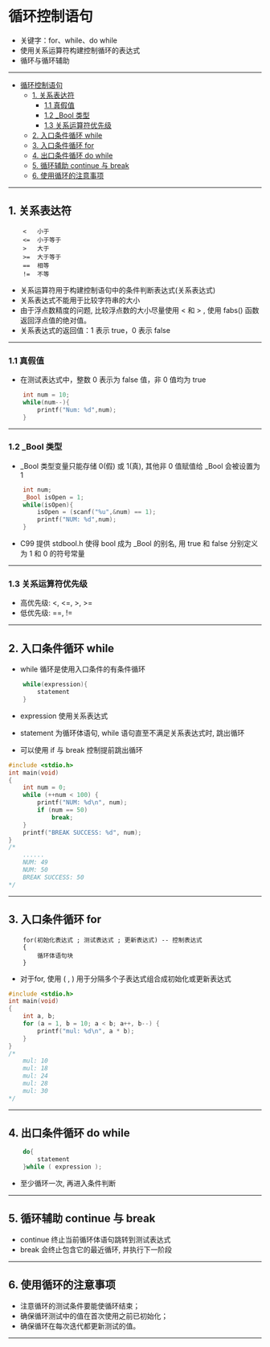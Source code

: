 # 循环控制语句

- 关键字：for、while、do while
- 使用关系运算符构建控制循环的表达式
- 循环与循环辅助

---
- [循环控制语句](#循环控制语句)
  - [1. 关系表达符](#1-关系表达符)
    - [1.1 真假值](#11-真假值)
    - [1.2 _Bool 类型](#12-_bool-类型)
    - [1.3 关系运算符优先级](#13-关系运算符优先级)
  - [2. 入口条件循环 while](#2-入口条件循环-while)
  - [3. 入口条件循环 for](#3-入口条件循环-for)
  - [4. 出口条件循环 do while](#4-出口条件循环-do-while)
  - [5. 循环辅助 continue 与 break](#5-循环辅助-continue-与-break)
  - [6. 使用循环的注意事项](#6-使用循环的注意事项)

---
## 1. 关系表达符

```
    <   小于
    <=  小于等于
    >   大于
    >=  大于等于
    ==  相等
    !=  不等
```

- 关系运算符用于构建控制语句中的条件判断表达式(关系表达式)
- 关系表达式不能用于比较字符串的大小
- 由于浮点数精度的问题, 比较浮点数的大小尽量使用 < 和 > , 使用 fabs() 函数返回浮点值的绝对值。
- 关系表达式的返回值：1 表示 true，0 表示 false

---
### 1.1 真假值

- 在测试表达式中，整数 0 表示为 false 值，非 0 值均为 true

```c
    int num = 10;
    while(num--){
        printf("Num: %d",num);
    }
```

---
### 1.2 _Bool 类型

- _Bool 类型变量只能存储 0(假) 或 1(真), 其他非 0 值赋值给 _Bool 会被设置为 1

```c
    int num;
    _Bool isOpen = 1;
    while(isOpen){
        isOpen = (scanf("%u",&num) == 1);
        printf("NUM: %d",num);
    }
```

- C99 提供 stdbool.h 使得 bool 成为 _Bool 的别名, 用 true 和 false 分别定义为 1 和 0 的符号常量

---
### 1.3 关系运算符优先级

- 高优先级: <, <=, >, >=
- 低优先级: ==, !=

---
## 2. 入口条件循环 while 

- while 循环是使用入口条件的有条件循环

```c
    while(expression){
        statement
    }
```

- expression 使用关系表达式
- statement 为循环体语句, while 语句直至不满足关系表达式时, 跳出循环

- 可以使用 if 与 break 控制提前跳出循环

```c
#include <stdio.h>
int main(void)
{
	int num = 0;
	while (++num < 100) {
		printf("NUM: %d\n", num);
		if (num == 50)
			break;
	}
	printf("BREAK SUCCESS: %d", num);
}
/*
    ......
	NUM: 49
	NUM: 50
	BREAK SUCCESS: 50
*/
```

---
## 3. 入口条件循环 for

```
    for(初始化表达式 ; 测试表达式 ; 更新表达式) -- 控制表达式
    {
        循环体语句块
    }
```

- 对于for, 使用 ( , ) 用于分隔多个子表达式组合成初始化或更新表达式

```c
#include <stdio.h>
int main(void)
{
	int a, b;
	for (a = 1, b = 10; a < b; a++, b--) {
		printf("mul: %d\n", a * b);
	}
}
/*
	mul: 10
	mul: 18
	mul: 24
	mul: 28
	mul: 30
*/
```

---
## 4. 出口条件循环 do while

```c
    do{
        statement
    }while ( expression );
```

- 至少循环一次, 再进入条件判断

---
## 5. 循环辅助 continue 与 break

- continue 终止当前循环体语句跳转到测试表达式
- break 会终止包含它的最近循环, 并执行下一阶段
  
---
## 6. 使用循环的注意事项

- 注意循环的测试条件要能使循环结束；
- 确保循环测试中的值在首次使用之前已初始化；
- 确保循环在每次迭代都更新测试的值。

---